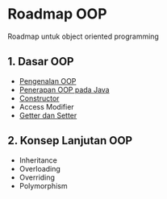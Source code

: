 # Roadmap OOP

Roadmap untuk object oriented programming

## 1. Dasar OOP

- [Pengenalan OOP](materi/dasar-oop/pengenalan-oop.md)
- [Penerapan OOP pada Java](materi/dasar-oop/penerapan-oop-pada-java.md)
- [Constructor](materi/dasar-oop/constructor.md)
- Access Modifier
- [Getter dan Setter](materi/dasar-oop/getter-setter.md)

## 2. Konsep Lanjutan OOP

- Inheritance
- Overloading
- Overriding
- Polymorphism
